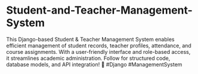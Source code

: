 # Student-and-Teacher-Management-System
This Django-based Student &amp; Teacher Management System enables efficient management of student records, teacher profiles, attendance, and course assignments. With a user-friendly interface and role-based access, it streamlines academic administration. Follow for structured code, database models, and API integration! 🚀 #Django #ManagementSystem
